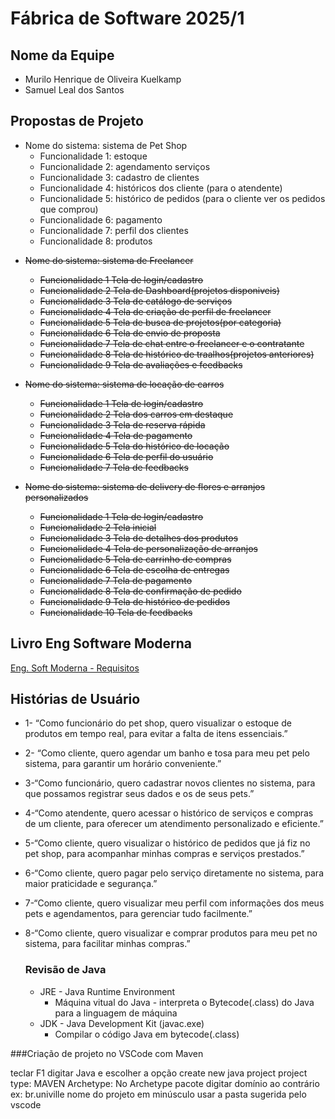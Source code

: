 # Fábrica de Software 2025/1

## Nome da Equipe
- Murilo Henrique de Oliveira Kuelkamp
- Samuel Leal dos Santos

## Propostas de Projeto

- Nome do sistema: sistema de Pet Shop
    - Funcionalidade 1: estoque
    - Funcionalidade 2: agendamento serviços
    - Funcionalidade 3: cadastro de clientes
    - Funcionalidade 4: históricos dos cliente (para o atendente)
    - Funcionalidade 5: histórico de pedidos (para o cliente ver os pedidos que comprou)
    - Funcionalidade 6: pagamento
    - Funcionalidade 7: perfil dos clientes
    - Funcionalidade 8: produtos
<s>

- Nome do sistema: sistema de Freelancer
    - Funcionalidade 1 Tela de login/cadastro
    - Funcionalidade 2 Tela de Dashboard(projetos disponiveis)
    - Funcionalidade 3 Tela de catálogo de serviços
    - Funcionalidade 4 Tela de criação de perfil de freelancer
    - Funcionalidade 5 Tela de busca de projetos(por categoria)
    - Funcionalidade 6 Tela de envio de proposta
    - Funcionalidade 7 Tela de chat entre o freelancer e o contratante
    - Funcionalidade 8 Tela de histórico de traalhos(projetos anteriores)
    - Funcionalidade 9 Tela de avaliações e feedbacks

- Nome do sistema: sistema de locação de carros
    - Funcionalidade 1 Tela de login/cadastro
    - Funcionalidade 2 Tela dos carros em destaque
    - Funcionalidade 3 Tela de reserva rápida
    - Funcionalidade 4 Tela de pagamento
    - Funcionalidade 5 Tela do histórico de locação
    - Funcionalidade 6 Tela de perfil do usuário
    - Funcionalidade 7 Tela de feedbacks

- Nome do sistema: sistema de delivery de flores e arranjos personalizados
    - Funcionalidade 1 Tela de login/cadastro
    - Funcionalidade 2 Tela inicial
    - Funcionalidade 3 Tela de detalhes dos produtos
    - Funcionalidade 4 Tela de personalização de arranjos
    - Funcionalidade 5 Tela de carrinho de compras
    - Funcionalidade 6 Tela de escolha de entregas
    - Funcionalidade 7 Tela de pagamento
    - Funcionalidade 8 Tela de confirmação de pedido
    - Funcionalidade 9 Tela de histórico de pedidos
    - Funcionalidade 10 Tela de feedbacks
</s>

## Livro Eng Software Moderna
[Eng. Soft Moderna - Requisitos](https://engsoftmoderna.info/cap3.html)

## Histórias de Usuário
- 1- “Como funcionário do pet shop, quero visualizar o estoque de produtos em tempo real, para evitar a falta de itens essenciais.”
- 2- “Como cliente, quero agendar um banho e tosa para meu pet pelo sistema, para garantir um horário conveniente.”
- 3-“Como funcionário, quero cadastrar novos clientes no sistema, para que possamos registrar seus dados e os de seus pets.”
- 4-“Como atendente, quero acessar o histórico de serviços e compras de um cliente, para oferecer um atendimento personalizado e eficiente.”
- 5-“Como cliente, quero visualizar o histórico de pedidos que já fiz no pet shop, para acompanhar minhas compras e serviços prestados.”
- 6-“Como cliente, quero pagar pelo serviço diretamente no sistema, para maior praticidade e segurança.”
- 7-“Como cliente, quero visualizar meu perfil com informações dos meus pets e agendamentos, para gerenciar tudo facilmente.”
- 8-“Como cliente, quero visualizar e comprar produtos para meu pet no sistema, para facilitar minhas compras.”

    ### Revisão de Java

    - JRE - Java Runtime Environment
        - Máquina vitual do Java - interpreta o Bytecode(.class) do Java para a linguagem de máquina
    - JDK - Java Development Kit (javac.exe)
        - Compilar o código Java em bytecode(.class)


###Criação de projeto no VSCode com Maven


teclar F1
digitar Java e escolher a opção create new java project
project type: MAVEN
Archetype: No Archetype
pacote digitar domínio ao contrário ex: br.univille
nome do projeto em minúsculo
usar a pasta sugerida pelo vscode